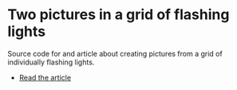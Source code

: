 # Two pictures in a grid of flashing lights

Source code for and article about creating pictures from a grid of
individually flashing lights.

* [Read the article](https://bennorth.github.io/phased-flashing-lights/)
